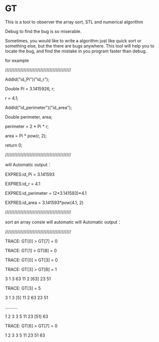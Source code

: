 # GT
This is a tool to observer the array sort, STL and numerical algorithm

Debug to find the bug is so miserable.

Sometimes, you would like to write a algorithm just like quick sort or something else, 
but the there are bugs anywhere. This tool will help you to locate the bug, 
and find the mistake in you program faster than debug.
 
for example 
 
/////////////////////////////////////////// 

AddId("id_Pi")("id_r"); 

Double Pi = 3.1415926, r; 

r = 4.1; 

AddId("id_perimeter")("id_area"); 

Double perimeter, area; 

perimeter = 2 * Pi * r; 

area = Pi * pow(r, 2); 

return 0; 
 
/////////////////////////////////////////// 

will Automatic output： 
  
EXPRES:id_Pi = 3.141593 

EXPRES:id_r = 4.1 

EXPRES:id_perimeter = (2*3.141593)*4.1 

EXPRES:id_area = 3.141593*pow(4.1, 2) 

/////////////////////////////////////////// 
 
sort an array consle will automatic will Automatic output：

///////////////////////////////////////////

TRACE: GT[0] > GT[7] = 0 

TRACE: GT[1] > GT[8] = 0 

TRACE: GT[0] > GT[3] = 0 

TRACE: GT[3] > GT[6] = 1 

3   1   3   63   11   2  [63]  23   51  

TRACE: GT[3] = 5 

3   1   3  [5]  11   2   63   23   51 

..........

1   2   3   3   5   11   23  [51]  63

TRACE: GT[6] > GT[7] = 0

1  2  3  3  5  11  23  51  63
